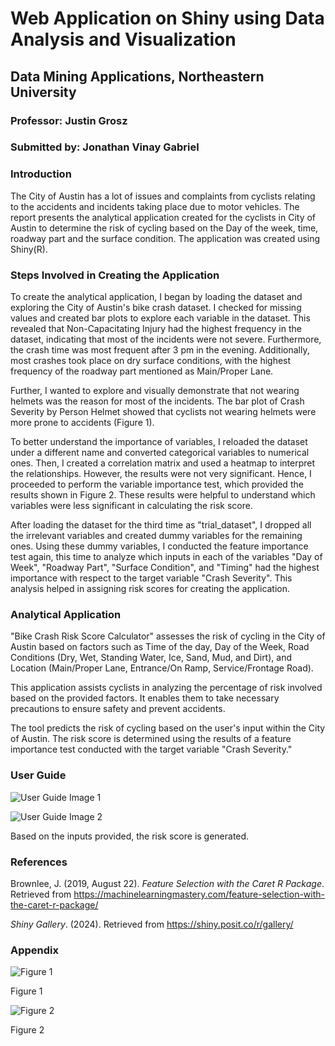 # Web Application on Shiny using Data Analysis and Visualization

## Data Mining Applications, Northeastern University

### Professor: Justin Grosz

### Submitted by: Jonathan Vinay Gabriel

### Introduction

The City of Austin has a lot of issues and complaints from cyclists relating to the accidents and incidents taking place due to motor vehicles. The report presents the analytical application created for the cyclists in City of Austin to determine the risk of cycling based on the Day of the week, time, roadway part and the surface condition. The application was created using Shiny(R).

### Steps Involved in Creating the Application

To create the analytical application, I began by loading the dataset and exploring the City of Austin's bike crash dataset. I checked for missing values and created bar plots to explore each variable in the dataset. This revealed that Non-Capacitating Injury had the highest frequency in the dataset, indicating that most of the incidents were not severe. Furthermore, the crash time was most frequent after 3 pm in the evening. Additionally, most crashes took place on dry surface conditions, with the highest frequency of the roadway part mentioned as Main/Proper Lane.

Further, I wanted to explore and visually demonstrate that not wearing helmets was the reason for most of the incidents. The bar plot of Crash Severity by Person Helmet showed that cyclists not wearing helmets were more prone to accidents (Figure 1).

To better understand the importance of variables, I reloaded the dataset under a different name and converted categorical variables to numerical ones. Then, I created a correlation matrix and used a heatmap to interpret the relationships. However, the results were not very significant. Hence, I proceeded to perform the variable importance test, which provided the results shown in Figure 2. These results were helpful to understand which variables were less significant in calculating the risk score.

After loading the dataset for the third time as "trial_dataset", I dropped all the irrelevant variables and created dummy variables for the remaining ones. Using these dummy variables, I conducted the feature importance test again, this time to analyze which inputs in each of the variables "Day of Week", "Roadway Part", "Surface Condition", and "Timing" had the highest importance with respect to the target variable "Crash Severity". This analysis helped in assigning risk scores for creating the application.

### Analytical Application

"Bike Crash Risk Score Calculator" assesses the risk of cycling in the City of Austin based on factors such as Time of the day, Day of the Week, Road Conditions (Dry, Wet, Standing Water, Ice, Sand, Mud, and Dirt), and Location (Main/Proper Lane, Entrance/On Ramp, Service/Frontage Road).

This application assists cyclists in analyzing the percentage of risk involved based on the provided factors. It enables them to take necessary precautions to ensure safety and prevent accidents.

The tool predicts the risk of cycling based on the user's input within the City of Austin. The risk score is determined using the results of a feature importance test conducted with the target variable "Crash Severity."

### User Guide

![User Guide Image 1]([media/image1.png](https://github.com/gabrieljonathan164/BikeCrash_CyclistSafety_App/blob/main/Picture1.png))

![User Guide Image 2]([media/image2.png](https://github.com/gabrieljonathan164/BikeCrash_CyclistSafety_App/blob/main/Picture2.png))

Based on the inputs provided, the risk score is generated.

### References

Brownlee, J. (2019, August 22). *Feature Selection with the Caret R Package*. Retrieved from https://machinelearningmastery.com/feature-selection-with-the-caret-r-package/

*Shiny Gallery*. (2024). Retrieved from https://shiny.posit.co/r/gallery/

### Appendix

![Figure 1]([media/image3.png](https://github.com/gabrieljonathan164/BikeCrash_CyclistSafety_App/blob/main/Picture3.png))

Figure 1

![Figure 2]([media/image4.png](https://github.com/gabrieljonathan164/BikeCrash_CyclistSafety_App/blob/main/Picture4.png))

Figure 2
